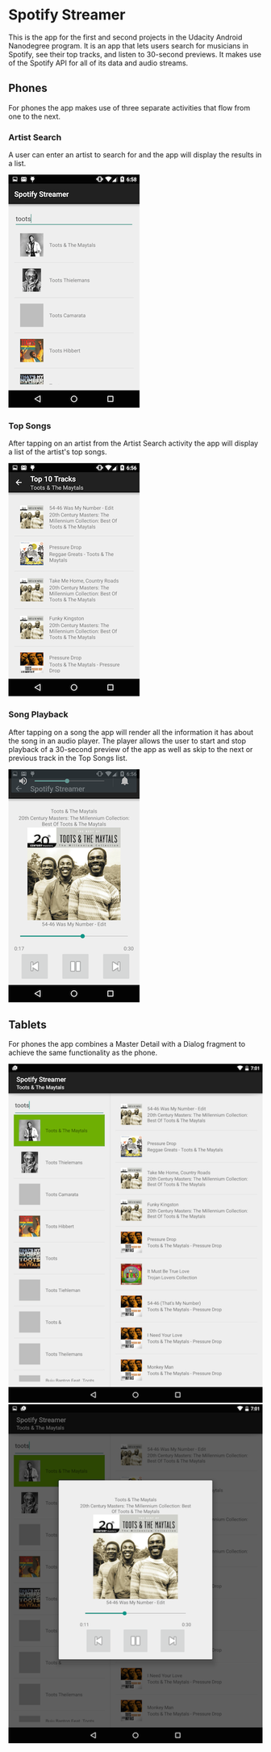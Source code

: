 # Spotify Streamer #
This is the app for the first and second projects in the Udacity Android Nanodegree program. It is an app that lets users search for musicians in Spotify, see their top tracks, and listen to 30-second previews. It makes use of the Spotify API for all of its data and audio streams.


## Phones ##
For phones the app makes use of three separate activities that flow from one to the next.


### Artist Search ###
A user can enter an artist to search for and the app will display the results in a list.

![spotify_streamer artist search activity screenshot](https://github.com/jrreed/spotify_streamer/blob/master/screenshots/spotify_streamer_artist_search_260x462.png)


### Top Songs ###
After tapping on an artist from the Artist Search activity the app will display a list of the artist's top songs.

![spotify_streamer artist track list activity screenshot](https://github.com/jrreed/spotify_streamer/blob/master/screenshots/spotify_streamer_artist_track_list_260x462.png)


### Song Playback ###
After tapping on a song the app will render all the information it has about the song in an audio player. The player allows the user to start and stop playback of a 30-second preview of the app as well as skip to the next or previous track in the Top Songs list.

![spotify_streamer track player activity screenshot](https://github.com/jrreed/spotify_streamer/blob/master/screenshots/spotify_streamer_track_player_260x462.png)


## Tablets ##
For phones the app combines a Master Detail with a Dialog fragment to achieve the same functionality as the phone.

![spotify_streamer tablet artist and tracks master detail flow screenshot](https://github.com/jrreed/spotify_streamer/blob/master/screenshots/spotify_streamer_tablet_master_detail_flow_520x693.png)
![spotify_streamer tablet playback activity screenshot](https://github.com/jrreed/spotify_streamer/blob/master/screenshots/spotify_streamer_tablet_playback_520x693.png)
 
 
